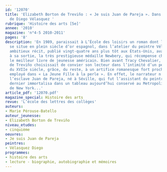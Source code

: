 ```yaml
---
id: '12070'
title: 'Elizabeth Borton de Treviño : « Je suis Juan de Pareja ». Dans l’atelier
  de Diego Vélasquez '
rubrique: 'Histoire des arts [5e]'
annee: '2010'
magazine: 'n°4-5 2010-2011'
pages: '8'
description: 'En 1989, paraissait à L’École des loisirs un roman dont l’intrigue
  se situe en plein siècle d’or espagnol, dans l’atelier du peintre Vélasquez. Cet
  ambitieux récit, publié vingt-quatre ans plus tôt aux États-Unis, avait obtenu,
  à sa sortie, la très prestigieuse médaille Newbery, qui récompense chaque année
  le meilleur livre de jeunesse américain. Bien avant Tracy Chevalier, Elizabeth Borton
  de Treviño choisissait de convier son lecteur dans l’intimité d’un peintre majeur
  du XVIIe siècle, grâce, du reste, à un artifice romanesque fort proche de celui
  employé dans « La Jeune Fille à la perle ». En effet, le narrateur n’est autre que
  l’esclave Juan de Pareja, né à Séville, qui fut l’assistant du peintre et que ce
  dernier immortalisa dans un tableau aujourd’hui conservé au Metropolitan Museum
  de New York...'
article_pdf: '12070.pdf'
magazine_special: Histoire des arts
revue: 'L’école des lettres des collèges'
auteurs:
- Marie Pérouse-Batello
auteur_jeunesse:
- Elizabeth Borton de Treviño
niveau_etudes:
- cinquième
oeuvres:
- Je suis Juan de Pareja
peintres:
- Vélasquez Diego
programmes:
- histoire des arts
- lecture - biographie, autobiographie et mémoires
---
```

